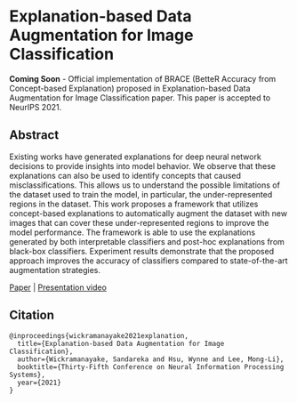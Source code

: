 # Explanation-based Data Augmentation for Image Classification

**Coming Soon** - Official implementation of BRACE (BetteR Accuracy from Concept-based Explanation) proposed in Explanation-based Data Augmentation for Image Classification paper. This paper is accepted to NeurIPS 2021. 

## Abstract

Existing works have generated explanations for deep neural network decisions to provide insights into  model behavior. We observe that these explanations can also be used  to identify concepts that caused misclassifications. This allows us to  understand  the possible limitations of the dataset used to train the model, in particular, the under-represented regions in the dataset. This work proposes a framework that utilizes concept-based explanations to automatically augment the dataset with  new images that can cover these under-represented regions  to improve the model performance. The framework is able to use the explanations generated by both interpretable classifiers and post-hoc explanations from black-box classifiers. Experiment results demonstrate that the proposed approach improves the accuracy of classifiers compared to state-of-the-art augmentation strategies.

[Paper](https://openreview.net/pdf?id=Ydlco-tfIG) | [Presentation video](https://recorder-v3.slideslive.com/#/share?share=52116&s=f0a2aefc-b9e7-4a1b-94f7-89d01c0021b6)

## Citation
```
@inproceedings{wickramanayake2021explanation,
  title={Explanation-based Data Augmentation for Image Classification},
  author={Wickramanayake, Sandareka and Hsu, Wynne and Lee, Mong-Li},
  booktitle={Thirty-Fifth Conference on Neural Information Processing Systems},
  year={2021}
}
```
